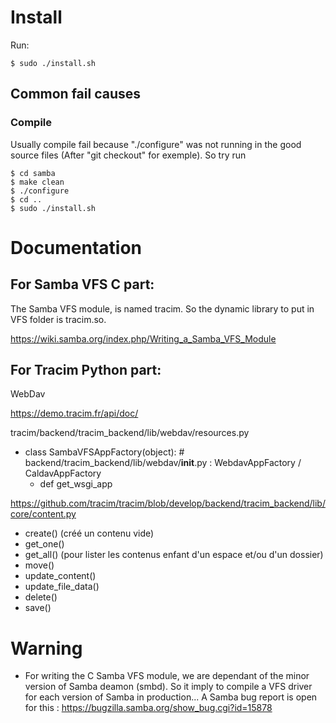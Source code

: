 
# Install

Run:
 
	$ sudo ./install.sh

## Common fail causes

### Compile

Usually compile fail because "./configure" was not running in the good source files (After "git checkout" for exemple). So try run

	$ cd samba
	$ make clean
	$ ./configure
	$ cd ..
	$ sudo ./install.sh

# Documentation

## For Samba VFS C part:

The Samba VFS module, is named tracim. So the dynamic library to put in VFS folder is tracim.so.

https://wiki.samba.org/index.php/Writing_a_Samba_VFS_Module

## For Tracim Python part:

WebDav

https://demo.tracim.fr/api/doc/

tracim/backend/tracim_backend/lib/webdav/resources.py

* class SambaVFSAppFactory(object): # backend/tracim_backend/lib/webdav/__init__.py : WebdavAppFactory / CaldavAppFactory
  - def get_wsgi_app


https://github.com/tracim/tracim/blob/develop/backend/tracim_backend/lib/core/content.py
- create() (créé un contenu vide)
- get_one()
- get_all() (pour lister les contenus enfant d'un espace et/ou d'un dossier)
- move()
- update_content()
- update_file_data()
- delete()
- save()

# Warning

* For writing the C Samba VFS module, we are dependant of the minor version of Samba deamon (smbd). So it imply to compile a VFS driver for each version of Samba in production... A Samba bug report is open for this : https://bugzilla.samba.org/show_bug.cgi?id=15878

